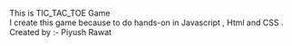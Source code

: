 This is TIC_TAC_TOE Game
<br>
I create this game because to do hands-on in Javascript , Html and CSS .
<br>
Created by :- Piyush Rawat